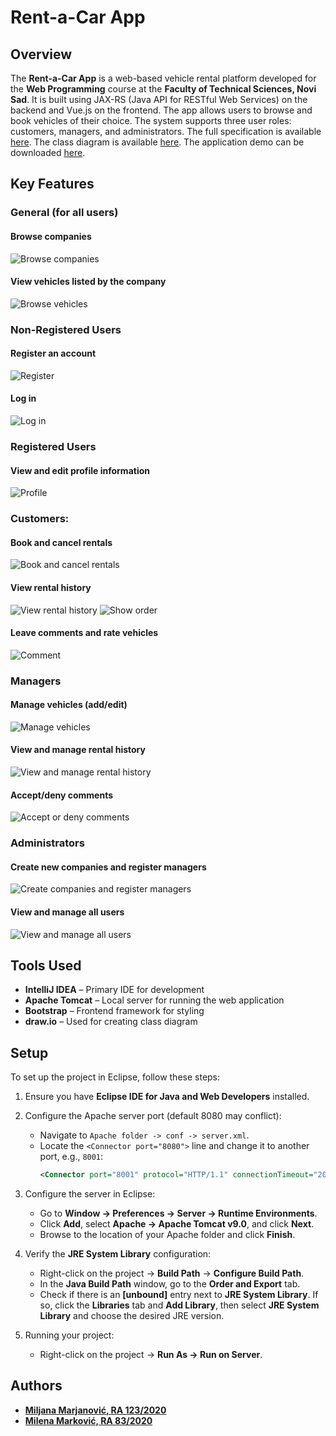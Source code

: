 # Rent-a-Car App

## Overview

The **Rent-a-Car App** is a web-based vehicle rental platform developed for the **Web Programming** course at the **Faculty of Technical Sciences, Novi Sad**. It is built using JAX-RS (Java API for RESTful Web Services) on the backend and Vue.js on the frontend. The app allows users to browse and book vehicles of their choice. The system supports three user roles: customers, managers, and administrators. The full specification is available [here](https://github.com/MilenaM06/Rent-A-Car-App/blob/main/specification/Rent_A_Car_Specification_English.pdf). The class diagram is available [here](https://github.com/MilenaM06/Rent-A-Car-App/blob/main/classDiagram/model-class-diagram.jpg). The application demo can be downloaded [here]( https://github.com/MilenaM06/Rent-A-Car-App/blob/main/preview/final_demo/demo.mkv).

## Key Features

### General (for all users)
#### Browse companies
![Browse companies](https://github.com/MilenaM06/Rent-A-Car-App/blob/main/preview/final_pages/common/home.png)
#### View vehicles listed by the company
![Browse vehicles](https://github.com/MilenaM06/Rent-A-Car-App/blob/main/preview/final_pages/common/selectedRentACar.png)

### Non-Registered Users
#### Register an account
![Register](https://github.com/MilenaM06/Rent-A-Car-App/blob/main/preview/final_pages/common/register.png)
#### Log in
![Log in](https://github.com/MilenaM06/Rent-A-Car-App/blob/main/preview/final_pages/common/login.png)

### Registered Users
#### View and edit profile information
![Profile]( https://github.com/MilenaM06/Rent-A-Car-App/blob/main/preview/final_pages/common/userProfile.png)
### Customers:
#### Book and cancel rentals
![Book and cancel rentals]( https://github.com/MilenaM06/Rent-A-Car-App/blob/main/preview/final_pages/customer/rentVehicle.png)
#### View rental history
![View rental history](https://github.com/MilenaM06/Rent-A-Car-App/blob/main/preview/final_pages/customer/orders.png)
![Show order]( https://github.com/MilenaM06/Rent-A-Car-App/blob/main/preview/final_pages/customer/showOrder.png)
#### Leave comments and rate vehicles
![Comment]( https://github.com/MilenaM06/Rent-A-Car-App/blob/main/preview/final_pages/customer/comment.png)

### Managers
#### Manage vehicles (add/edit)
![Manage vehicles](https://github.com/MilenaM06/Rent-A-Car-App/blob/main/preview/final_pages/manager/addVehicle.png)
#### View and manage rental history
![View and manage rental history](https://github.com/MilenaM06/Rent-A-Car-App/blob/main/preview/final_pages/manager/orders.png)
#### Accept/deny comments
![Accept or deny comments](https://github.com/MilenaM06/Rent-A-Car-App/blob/main/preview/final_pages/manager/comments.png)

### Administrators
#### Create new companies and register managers
![Create companies and register managers](https://github.com/MilenaM06/Rent-A-Car-App/blob/main/preview/final_pages/admin/registerObject.png)
#### View and manage all users
![View and manage all users](https://github.com/MilenaM06/Rent-A-Car-App/blob/main/preview/final_pages/admin/userProfiles.png)

## Tools Used
- **IntelliJ IDEA** – Primary IDE for development
- **Apache Tomcat** – Local server for running the web application
- **Bootstrap** – Frontend framework for styling
- **draw.io** – Used for creating class diagram

## Setup

To set up the project in Eclipse, follow these steps:

1. Ensure you have **Eclipse IDE for Java and Web Developers** installed.

2. Configure the Apache server port (default 8080 may conflict):
    - Navigate to `Apache folder -> conf -> server.xml`.
    - Locate the `<Connector port="8080">` line and change it to another port, e.g., `8001`:
      ```xml
      <Connector port="8001" protocol="HTTP/1.1" connectionTimeout="20000" redirectPort="8443" />
      ```

3. Configure the server in Eclipse:
    - Go to **Window -> Preferences -> Server -> Runtime Environments**.
    - Click **Add**, select **Apache -> Apache Tomcat v9.0**, and click **Next**.
    - Browse to the location of your Apache folder and click **Finish**.

4. Verify the **JRE System Library** configuration:
    - Right-click on the project -> **Build Path** -> **Configure Build Path**.
    - In the **Java Build Path** window, go to the **Order and Export** tab.
    - Check if there is an **[unbound]** entry next to **JRE System Library**. If so, click the **Libraries** tab and **Add Library**, then select **JRE System Library** and choose the desired JRE version.

5. Running your project:
    - Right-click on the project -> **Run As -> Run on Server**.

## Authors
- [**Miljana Marjanović, RA 123/2020**](https://github.com/MiljanaMa)
- [**Milena Marković, RA 83/2020**](https://github.com/MilenaM06)
